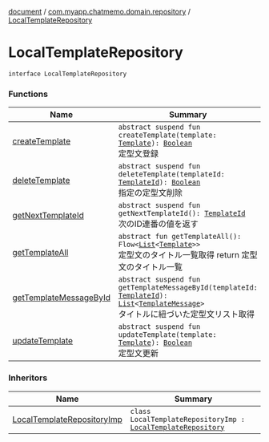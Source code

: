 [document](../../index.md) / [com.myapp.chatmemo.domain.repository](../index.md) / [LocalTemplateRepository](./index.md)

# LocalTemplateRepository

`interface LocalTemplateRepository`

### Functions

| Name | Summary |
|---|---|
| [createTemplate](create-template.md) | `abstract suspend fun createTemplate(template: `[`Template`](../../com.myapp.chatmemo.domain.model.entity/-template/index.md)`): `[`Boolean`](https://kotlinlang.org/api/latest/jvm/stdlib/kotlin/-boolean/index.html)<br>定型文登録 |
| [deleteTemplate](delete-template.md) | `abstract suspend fun deleteTemplate(templateId: `[`TemplateId`](../../com.myapp.chatmemo.domain.model.value/-template-id/index.md)`): `[`Boolean`](https://kotlinlang.org/api/latest/jvm/stdlib/kotlin/-boolean/index.html)<br>指定の定型文削除 |
| [getNextTemplateId](get-next-template-id.md) | `abstract suspend fun getNextTemplateId(): `[`TemplateId`](../../com.myapp.chatmemo.domain.model.value/-template-id/index.md)<br>次のID連番の値を返す |
| [getTemplateAll](get-template-all.md) | `abstract fun getTemplateAll(): Flow<`[`List`](https://kotlinlang.org/api/latest/jvm/stdlib/kotlin.collections/-list/index.html)`<`[`Template`](../../com.myapp.chatmemo.domain.model.entity/-template/index.md)`>>`<br>定型文のタイトル一覧取得 return 定型文のタイトル一覧 |
| [getTemplateMessageById](get-template-message-by-id.md) | `abstract suspend fun getTemplateMessageById(templateId: `[`TemplateId`](../../com.myapp.chatmemo.domain.model.value/-template-id/index.md)`): `[`List`](https://kotlinlang.org/api/latest/jvm/stdlib/kotlin.collections/-list/index.html)`<`[`TemplateMessage`](../../com.myapp.chatmemo.domain.model.value/-template-message/index.md)`>`<br>タイトルに紐づいた定型文リスト取得 |
| [updateTemplate](update-template.md) | `abstract suspend fun updateTemplate(template: `[`Template`](../../com.myapp.chatmemo.domain.model.entity/-template/index.md)`): `[`Boolean`](https://kotlinlang.org/api/latest/jvm/stdlib/kotlin/-boolean/index.html)<br>定型文更新 |

### Inheritors

| Name | Summary |
|---|---|
| [LocalTemplateRepositoryImp](../../com.myapp.chatmemo.data.repository/-local-template-repository-imp/index.md) | `class LocalTemplateRepositoryImp : `[`LocalTemplateRepository`](./index.md) |
